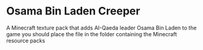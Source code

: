 # Osama Bin Laden Creeper
A Minecraft texture pack that adds AI-Qaeda leader Osama Bin Laden to the game you should place the file in the folder containing the Minecraft resource packs
